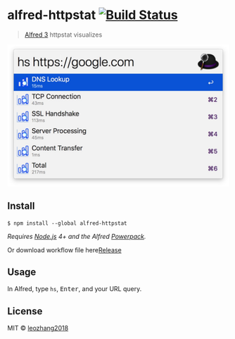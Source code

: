 # alfred-httpstat [![Build Status](https://travis-ci.org/leozhang2018/alfred-httpstat.svg?branch=master)](https://travis-ci.org/leozhang2018/alfred-httpstat)

> 

> [Alfred 3](https://www.alfredapp.com) httpstat visualizes 

<img src="screenshot.jpg" width="640"></img>

## Install

```
$ npm install --global alfred-httpstat
```

*Requires [Node.js](https://nodejs.org) 4+ and the Alfred [Powerpack](https://www.alfredapp.com/powerpack/).*

Or download workflow file here[Release](https://github.com/leozhang2018/alfred-httpstat/releases)

## Usage

In Alfred, type `hs`, <kbd>Enter</kbd>, and your URL query.


## License

MIT © [leozhang2018](http://code.leozhang2018.me)
